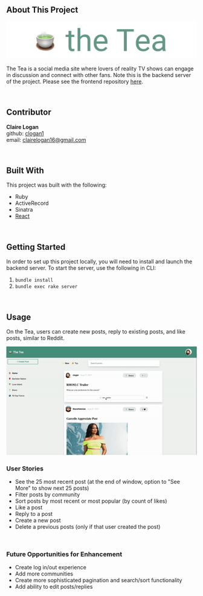 ## About This Project
<p align="center"><img src="./images/logo_white.png" alt="logo" width="600px" margin="auto"></p>


The Tea is a social media site where lovers of reality TV shows can engage in discussion and connect with other fans. Note this is the backend server of the project. Please see the frontend repository [here](https://github.com/clogan1/the-tea-frontend).

<br />

## Contributor
**Claire Logan**
<br />
github: [clogan1](https://github.com/clogan1)
<br />
email: clairelogan16@gmail.com


<br />

## Built With
This project was built with the following:
- Ruby
- ActiveRecord
- Sinatra
- [React](https://reactjs.org/)

<br />

## Getting Started
In order to set up this project locally, you will need to install and launch the backend server. To start the server, use the following in CLI:

1.  ```bundle install```
2. ```bundle exec rake server```

<br />


## Usage
On the Tea, users can create new posts, reply to existing posts, and like posts, similar to Reddit.

<img src="./images/theTea_long.gif" alt="logo" width="1000px" margin="auto">


<br />

### User Stories
- See the 25 most recent post (at the end of window, option to "See More" to show next 25 posts)
- Filter posts by community
- Sort posts by most recent or most popular (by count of likes)
- Like a post
- Reply to a post
- Create a new post
- Delete a previous posts (only if that user created the post)

<br />

### Future Opportunities for Enhancement
- Create log in/out experience
- Add more communities
- Create more sophisticated pagination and search/sort functionality
- Add ability to edit posts/replies